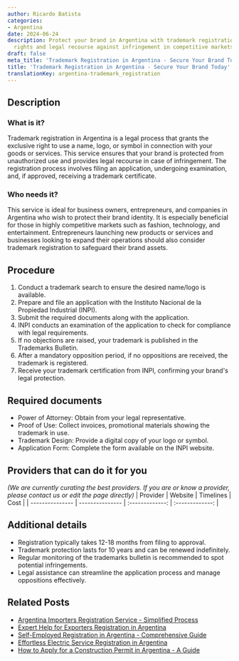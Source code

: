 ```yaml
---
author: Ricardo Batista
categories:
- Argentina
date: 2024-06-24
description: Protect your brand in Argentina with trademark registration. Ensure exclusive
  rights and legal recourse against infringement in competitive markets.
draft: false
meta_title: 'Trademark Registration in Argentina - Secure Your Brand Today'
title: 'Trademark Registration in Argentina - Secure Your Brand Today'
translationKey: argentina-trademark_registration
---
```



## Description
### What is it?
Trademark registration in Argentina is a legal process that grants the exclusive right to use a name, logo, or symbol in connection with your goods or services. This service ensures that your brand is protected from unauthorized use and provides legal recourse in case of infringement. The registration process involves filing an application, undergoing examination, and, if approved, receiving a trademark certificate.

### Who needs it?
This service is ideal for business owners, entrepreneurs, and companies in Argentina who wish to protect their brand identity. It is especially beneficial for those in highly competitive markets such as fashion, technology, and entertainment. Entrepreneurs launching new products or services and businesses looking to expand their operations should also consider trademark registration to safeguard their brand assets.

## Procedure

1. Conduct a trademark search to ensure the desired name/logo is available.
2. Prepare and file an application with the Instituto Nacional de la Propiedad Industrial (INPI).
3. Submit the required documents along with the application.
4. INPI conducts an examination of the application to check for compliance with legal requirements.
5. If no objections are raised, your trademark is published in the Trademarks Bulletin.
6. After a mandatory opposition period, if no oppositions are received, the trademark is registered.
7. Receive your trademark certification from INPI, confirming your brand's legal protection.


## Required documents

- Power of Attorney: Obtain from your legal representative.
- Proof of Use: Collect invoices, promotional materials showing the trademark in use.
- Trademark Design: Provide a digital copy of your logo or symbol.
- Application Form: Complete the form available on the INPI website.


## Providers that can do it for you
_(We are currently curating the best providers. If you are or know a provider, please contact us or edit the page directly)_
| Provider        |     Website     |     Timelines    |       Cost      |
| --------------- | --------------- |  :-------------: | :-------------: |

## Additional details

- Registration typically takes 12-18 months from filing to approval.
- Trademark protection lasts for 10 years and can be renewed indefinitely.
- Regular monitoring of the trademarks bulletin is recommended to spot potential infringements.
- Legal assistance can streamline the application process and manage oppositions effectively.

## Related Posts

- [Argentina Importers Registration Service - Simplified Process](https://tramitit.com/english/guides/argentina/importers_registration/)
- [Expert Help for Exporters Registration in Argentina](https://tramitit.com/english/guides/argentina/exporters_registration/)
- [Self-Employed Registration in Argentina - Comprehensive Guide](https://tramitit.com/english/guides/argentina/self-employed_registration/)
- [Effortless Electric Service Registration in Argentina](https://tramitit.com/english/guides/argentina/electric_service_registration/)
- [How to Apply for a Construction Permit in Argentina - A Guide](https://tramitit.com/english/guides/argentina/construction_permit_request/)